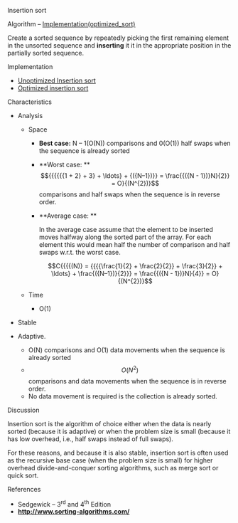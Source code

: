Insertion sort

Algorithm –
[Implementatio](Eclipse%20Java%20WorkSpace/Sorting/src/InsertionSort.java)[n(optimized_sort)](Eclipse%20Java%20WorkSpace/Sorting/src/InsertionSort.java)

Create a sorted sequence by repeatedly picking the first remaining
element in the unsorted sequence and **inserting** it it in the
appropriate position in the partially sorted sequence.

Implementation

- [Unoptimize](Eclipse%20Java%20WorkSpace/Sorting/Insertion%20Sort/InsertionSort.java)[d
  Insertion
  sort](Eclipse%20Java%20WorkSpace/Sorting/Insertion%20Sort/InsertionSort.java)
- [Optimize](Eclipse%20Java%20WorkSpace/Sorting/Insertion%20Sort/InsertionSortOptimized.java)[d
  insertion
  sort](Eclipse%20Java%20WorkSpace/Sorting/Insertion%20Sort/InsertionSortOptimized.java)

Characteristics

- Analysis

  - Space

    - **Best case:** N – 1(O(N)) comparisons and 0(O(1)) half swaps when
      the sequence is already sorted

    - **Worst case:
      **$${{{{{{1 + 2} + 3} + \ldots} + {({N–1})}} = \frac{{({N - 1})}N}{2}} = O}{(N^{2})}$$comparisons
      and half swaps when the sequence is in reverse order.

    - **Average case: **

      In the average case assume that the element to be inserted moves
      halfway along the sorted part of the array. For each element this
      would mean half the number of comparison and half swaps w.r.t. the
      worst case.

      $$C{{{{(N)} = {{{{\frac{1}{2} + \frac{2}{2}} + \frac{3}{2}} + \ldots} + \frac{({N–1})}{2}}} = \frac{{({N - 1})}N}{4}} = O}{(N^{2})}$$

  - Time

    - O(1)

- Stable

- Adaptive.

  - O(N) comparisons and O(1) data movements when the sequence is
    already sorted
  - $$O{(N^{2})}$$comparisons and data movements when the sequence is in
    reverse order.
  - No data movement is required is the collection is already sorted.

Discussion

Insertion sort is the algorithm of choice either when the data is nearly
sorted (because it is adaptive) or when the problem size is small
(because it has low overhead, i.e., half swaps instead of full swaps).

For these reasons, and because it is also stable, insertion sort is
often used as the recursive base case (when the problem size is small)
for higher overhead divide-and-conquer sorting algorithms, such as merge
sort or quick sort.

References

- Sedgewick – 3<sup>rd</sup> and 4<sup>th</sup> Edition
- **http://www.sorting-algorithms.com/**
